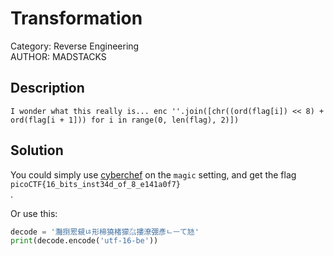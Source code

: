 # Transformation

Category: Reverse Engineering </br>
AUTHOR: MADSTACKS

## Description
```
I wonder what this really is... enc ''.join([chr((ord(flag[i]) << 8) + ord(flag[i + 1])) for i in range(0, len(flag), 2)])
```

## Solution

You could simply use [cyberchef]() on the `magic` setting, and get the flag `picoCTF{16_bits_inst34d_of_8_e141a0f7}`</br>.

Or use this:
```py
decode = '灩捯䍔䙻ㄶ形楴獟楮獴㌴摟潦弸彥ㄴㅡて㝽'
print(decode.encode('utf-16-be'))
```